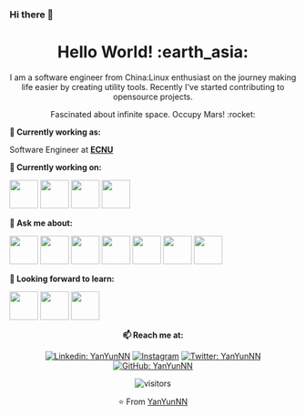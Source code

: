 ### Hi there 👋

<h1 align= "center"><b>Hello World! :earth_asia:</b></h1>


<p align="center">
I am a software engineer from China:Linux enthusiast on the journey making life easier by creating utility tools. Recently I've started contributing to opensource projects.
</p>
<p align="center">
Fascinated about infinite space. Occupy Mars! :rocket:
</p>

**💼 Currently working as:**

Software Engineer at <a href="https://www.ecnu.edu.com/" target="_blank"><b>ECNU</b></a>

**🌱 Currently working on:**

<code><a href="https://www.python.org/" target="_blank"><img height="50" src="https://www.vectorlogo.zone/logos/python/python-ar21.svg"></a></code>
<code><a href="https://go.dev/" target="_blank"><img height="50" src="https://www.vectorlogo.zone/logos/golang/golang-icon.svg"></a></code>
<code><a href="https://microservices.io/" target="_blank"><img height="50" src="https://comunytek.com/wp-content/uploads/2017/03/Microservices.png"></a></code>
<code><a href="https://www.mongodb.com/" target="_blank"><img height="50" src="https://www.vectorlogo.zone/logos/mongodb/mongodb-ar21.svg"></a></code>


**💬 Ask me about:**

<code><a href="https:///" target="_blank"><img height="50" src="https://www.vectorlogo.zone/logos/linux/linux-ar21.svg"></a></code>
<code><a href="https://go.dev/" target="_blank"><img height="50" src="https://www.vectorlogo.zone/logos/golang/golang-icon.svg"></a></code>
<code><a href="https://www.python.org/" target="_blank"><img height="50" src="https://www.vectorlogo.zone/logos/python/python-ar21.svg"></a></code>
<code><a href="https://www.docker.com/" target="_blank"><img height="50" src="https://www.vectorlogo.zone/logos/docker/docker-ar21.svg"></a></code>
<code><a href="https://kubernetes.io/" target="_blank"><img height="50" src="https://www.vectorlogo.zone/logos/kubernetes/kubernetes-ar21.svg"></a></code>
<code><a href="https://www.openshift.com/" target="_blank"><img height="50" src="https://www.vectorlogo.zone/logos/openshift/openshift-ar21.svg"></a></code>
<code><a href="https://git-scm.com//" target="_blank"><img height="50" src="https://www.vectorlogo.zone/logos/git-scm/git-scm-ar21.svg"></a></code>

**🌱 Looking forward to learn:**

<code><a href="https://www.javascript.com/" target="_blank"><img height="50" src="https://www.vectorlogo.zone/logos/javascript/javascript-ar21.svg"></a></code>
<code><a href="https://reactjs.org/" target="_blank"><img height="50" src="https://www.vectorlogo.zone/logos/reactjs/reactjs-ar21.svg"></a></code>
<code><a href="https://cloud.google.com/" target="_blank"><img height="50" src="https://www.vectorlogo.zone/logos/google_cloud/google_cloud-ar21.svg"></a></code>

<div align="center">

**📫 Reach me at:**<br>

[![Linkedin: YanYunNN ](https://img.shields.io/badge/-YanYunNN-blue?style=flat-square&logo=Linkedin&logoColor=white&link=https://www.linkedin.com/in/YanYunNN/)](https://www.linkedin.com/in/YanYunNN/)
<a href="https://instagram.com/YanYunNN" target="_blank"><img src="https://img.shields.io/badge/@YanYunNN_-%23E4405F.svg?&style=flat-square&logo=instagram&logoColor=white" alt="Instagram"></a>
[![Twitter: YanYunNN ](https://img.shields.io/twitter/follow/YanYunNN?style=social)](https://twitter.com/YanYunNN)
[![GitHub: YanYunNN ](https://img.shields.io/github/followers/YanYunNN?label=YanYunNN&style=social)](https://github.com/YanYunNN)

<div align="center">

![visitors](https://visitor-badge.glitch.me/)

</div>  


⭐️ From [YanYunNN](https://github.com/YanYunNN)


<!--
**YanYunNN/YanYunNN** is a ✨ _special_ ✨ repository because its `README.md` (this file) appears on your GitHub profile.

Here are some ideas to get you started:

- 🔭 I’m currently working on ...
- 🌱 I’m currently learning ...
- 👯 I’m looking to collaborate on ...
- 🤔 I’m looking for help with ...
- 💬 Ask me about ...
- 📫 How to reach me: ...
- 😄 Pronouns: ...
- ⚡ Fun fact: ...
-->

